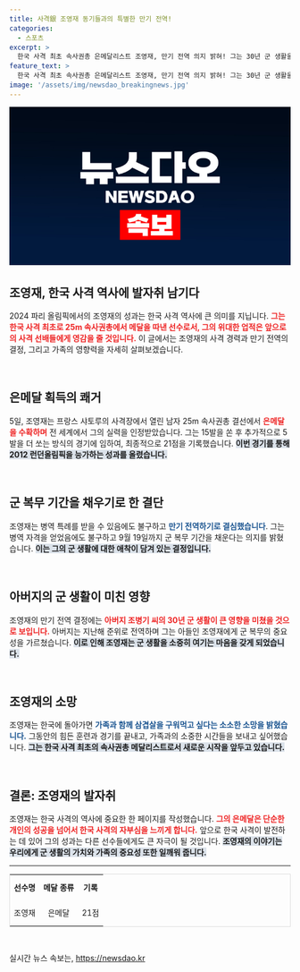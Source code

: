 ```yaml
---
title: 사격銀 조영재 동기들과의 특별한 만기 전역!
categories:
  - 스포츠
excerpt: >
  한국 사격 최초 속사권총 은메달리스트 조영재, 만기 전역 의지 밝혀! 그는 30년 군 생활을 마친 아버지의 영향을 받았으며, 올림픽 성과를 자축하는 동시에 군 동기들과의 시간을 소중히 여기겠다고 전했다.
feature_text: >
  한국 사격 최초 속사권총 은메달리스트 조영재, 만기 전역 의지 밝혀! 그는 30년 군 생활을 마친 아버지의 영향을 받았으며, 올림픽 성과를 자축하는 동시에 군 동기들과의 시간을 소중히 여기겠다고 전했다.
image: '/assets/img/newsdao_breakingnews.jpg'
---
```


<p><img src="/assets/img/newsdao_breakingnews.jpg" alt="ranknews 속보" /></p>

<h2 data-ke-size="size26">조영재, 한국 사격 역사에 발자취 남기다</h2>

<p data-ke-size="size16">2024 파리 올림픽에서의 조영재의 성과는 한국 사격 역사에 큰 의미를 지닙니다. <b><span style="color: #ee2323;">그는 한국 사격 최초로 25m 속사권총에서 메달을 따낸 선수로서, 그의 위대한 업적은 앞으로의 사격 선배들에게 영감을 줄 것입니다.</span></b> 이 글에서는 조영재의 사격 경력과 만기 전역의 결정, 그리고 가족의 영향력을 자세히 살펴보겠습니다.</p>

<p data-ke-size="size16">&nbsp;</p>

<h2 data-ke-size="size26">은메달 획득의 쾌거</h2>

<p data-ke-size="size16">5일, 조영재는 프랑스 샤토루의 사격장에서 열린 남자 25m 속사권총 결선에서 <b><span style="color: #ee2323;">은메달을 수확하며</span></b> 전 세계에서 그의 실력을 인정받았습니다. 그는 15발을 쏜 후 추가적으로 5발을 더 쏘는 방식의 경기에 임하여, 최종적으로 21점을 기록했습니다. <b><span style="background-color: #21538527;">이번 경기를 통해 2012 런던올림픽을 능가하는 성과를 올렸습니다.</span></b></p>

<p data-ke-size="size16">&nbsp;</p>

<h2 data-ke-size="size26">군 복무 기간을 채우기로 한 결단</h2>

<p data-ke-size="size16">조영재는 병역 특례를 받을 수 있음에도 불구하고 <b><span style="color: #1a5490;">만기 전역하기로 결심했습니다</span></b>. 그는 병역 자격을 얻었음에도 불구하고 9월 19일까지 군 복무 기간을 채운다는 의지를 밝혔습니다. <b><span style="background-color: #21538527;">이는 그의 군 생활에 대한 애착이 담겨 있는 결정입니다.</span></b></p>

<p data-ke-size="size16">&nbsp;</p>

<h2 data-ke-size="size26">아버지의 군 생활이 미친 영향</h2>

<p data-ke-size="size16">조영재의 만기 전역 결정에는 <b><span style="color: #ee2323;">아버지 조병기 씨의 30년 군 생활이 큰 영향을 미쳤을 것으로 보입니다.</span></b> 아버지는 지난해 준위로 전역하며 그는 아들인 조영재에게 군 복무의 중요성을 가르쳤습니다. <b><span style="background-color: #21538527;">이로 인해 조영재는 군 생활을 소중히 여기는 마음을 갖게 되었습니다.</span></b></p>

<p data-ke-size="size16">&nbsp;</p>

<h2 data-ke-size="size26">조영재의 소망</h2>

<p data-ke-size="size16">조영재는 한국에 돌아가면 <b><span style="color: #1a5490;">가족과 함께 삼겹살을 구워먹고 싶다는 소소한 소망을 밝혔습니다.</span></b> 그동안의 힘든 훈련과 경기를 끝내고, 가족과의 소중한 시간들을 보내고 싶어했습니다. <b><span style="background-color: #21538527;">그는 한국 사격 최초의 속사권총 메달리스트로서 새로운 시작을 앞두고 있습니다.</span></b></p>

<p data-ke-size="size16">&nbsp;</p>

<h2 data-ke-size="size26">결론: 조영재의 발자취</h2>

<p data-ke-size="size16">조영재는 한국 사격의 역사에 중요한 한 페이지를 작성했습니다. <b><span style="color: #ee2323;">그의 은메달은 단순한 개인의 성공을 넘어서 한국 사격의 자부심을 느끼게 합니다.</span></b> 앞으로 한국 사격이 발전하는 데 있어 그의 성과는 다른 선수들에게도 큰 자극이 될 것입니다. <b><span style="background-color: #21538527;">조영재의 이야기는 우리에게 군 생활의 가치와 가족의 중요성 또한 일깨워 줍니다.</span></b></p>

<hr>

<table style="width: 100%; border: 1px solid #dddddd;">
<tr>
<td style="text-align: center; height: 40px;"><b>선수명</b></td>
<td style="text-align: center; height: 40px;"><b>메달 종류</b></td>
<td style="text-align: center; height: 40px;"><b>기록</b></td>
</tr>
<tr>
<td style="text-align: center; height: 40px;">조영재</td>
<td style="text-align: center; height: 40px;">은메달</td>
<td style="text-align: center; height: 40px;">21점</td>
</tr>
</table>

<p data-ke-size="size16">&nbsp;</p>
실시간 뉴스 속보는, <a href="https://newsdao.kr" rel="dofollow">https://newsdao.kr</a>


